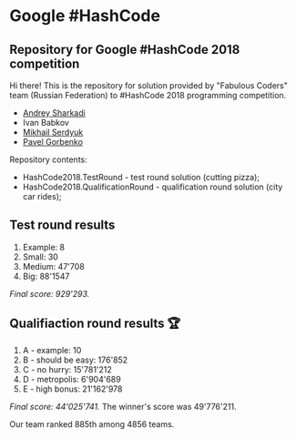 Google #HashCode
==================

## Repository for Google #HashCode 2018 competition

Hi there! This is the repository for solution provided by "Fabulous Coders" team (Russian Federation) to #HashCode 2018 programming competition.

* [Andrey Sharkadi](https://github.com/sharkadi-a)
* Ivan Babkov
* [Mikhail Serdyuk](https://github.com/Mikezar)
* [Pavel Gorbenko](https://github.com/pashtetus1)

Repository contents:

* HashCode2018.TestRound - test round solution (cutting pizza);
* HashCode2018.QualificationRound - qualification round solution (city car rides);

## Test round results

1. Example: 8
2. Small: 30
3. Medium: 47'708
4. Big: 88'1547

*Final score: 929'293.*

## Qualifiaction round results 🏆

1. A - example: 10
2. B - should be easy: 176'852
3. C - no hurry: 15'781'212
4. D - metropolis: 6'904'689
5. E - high bonus: 21'162'978

*Final score: 44'025'741.* The winner's score was 49'776'211.

Our team ranked 885th among 4856 teams.


